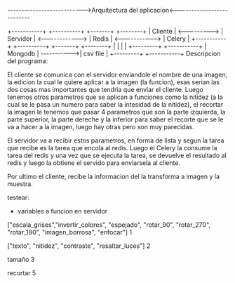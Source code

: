 --------------------------->Arquitectura del aplicacion<--------------------------

+-----------+             +----------+                +-------+               +--------+
|  Cliente  | <---------> | Servidor | <------------> | Redis | <-----------> | Celery |
+-----------+             +----------+                +-------+               +--------+
                                |
                                |
                                |
                                |
                            +---------+             +-----------+
                            | Mongodb | ----------->| csv file  |
                            +---------+             +-----------+
Descripcion del programa:

El cliente se comunica con el servidor enviandole el nombre de una imagen, la edicion la cual le quiere aplicar a la imagen (la funcion), esas serian las dos cosas mas importantes que tendria que enviar el cliente. Luego tenemos otros parametros que se aplican a funciones como la nitidez (a la cual se le pasa un numero para saber la intesidad de la nitidez), el recortar la imagen le tenemos que pasar 4 parametros que son la parte izquierda, la parte superior, la parte dereche y la inferior para saber el recorte que se le va a hacer a la imagen, luego hay otras pero son muy parecidas.

El servidor va a recibir estos parametros, en forma de lista y segun la tarea que recibe es la tarea que encola al redis. Luego el Celery la consume la tarea del redis y una vez que se ejecuta la tarea, se devuelve el resultado al redis y luego la obtiene el servido para enviarsela al cliente.

Por ultimo el cliente, recibe la informacion del la transforma a imagen y la muestra.

testear:
- variables a funcion en servidor

["escala_grises","invertir_colores", "espejado", "rotar_90", "rotar_270", "rotar_180", "imagen_borrosa", "enfocar"] 1

["texto", "nitidez", "contraste", "resaltar_luces"] 2

tamaño 3

recortar 5
